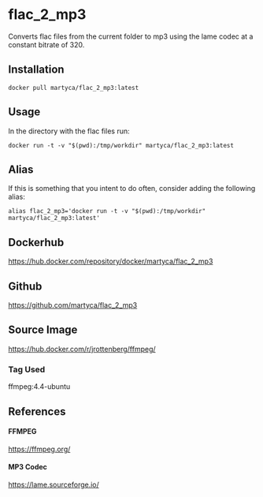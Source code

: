 # flac_2_mp3
Converts flac files from the current folder to mp3 using the lame codec at a constant bitrate of 320.
## Installation
`docker pull martyca/flac_2_mp3:latest`
## Usage
In the directory with the flac files run:

`docker run -t -v "$(pwd):/tmp/workdir" martyca/flac_2_mp3:latest`

## Alias
If this is something that you intent to do often, consider adding the following alias:

`alias flac_2_mp3='docker run -t -v "$(pwd):/tmp/workdir" martyca/flac_2_mp3:latest'`

## Dockerhub
https://hub.docker.com/repository/docker/martyca/flac_2_mp3

## Github
https://github.com/martyca/flac_2_mp3

## Source Image
https://hub.docker.com/r/jrottenberg/ffmpeg/
### Tag Used
ffmpeg:4.4-ubuntu

## References
#### FFMPEG
https://ffmpeg.org/
#### MP3 Codec
https://lame.sourceforge.io/